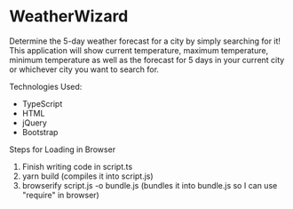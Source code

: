 # WeatherWizard
Determine the 5-day weather forecast for a city by simply searching for it! This application will
show current temperature, maximum temperature, minimum temperature as well as the forecast for 5 days
in your current city or whichever city you want to search for.

Technologies Used:
- TypeScript
- HTML
- jQuery
- Bootstrap

Steps for Loading in Browser
1) Finish writing code in script.ts
2) yarn build (compiles it into script.js)
3) browserify script.js -o bundle.js (bundles it into bundle.js so I can use "require" in browser)
